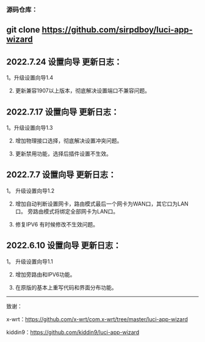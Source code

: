 


### 源码仓库：  

## git clone  https://github.com/sirpdboy/luci-app-wizard

## 2022.7.24  设置向导 更新日志：

 1。升级设置向导1.4
 
 2. 更新兼容1907以上版本，彻底解决设置端口不兼容问题。
 
## 2022.7.17  设置向导 更新日志：

 1。升级设置向导1.3
 
 2. 增加物理接口选择，彻底解决设置冲突问题。
 
 3. 更新禁用功能，选择后插件设置不生效。


## 2022.7.7  设置向导 更新日志：

 1。 升级设置向导1.2 
 
 2.  增加自动判断设置网卡，路由模式最后一个网卡为WAN口，其它口为LAN口。 旁路由模式将绑定全部网卡为LAN口。
 
 4.  修复IPV6 有时候修改不生效问题。
 
 
## 2022.6.10  设置向导 更新日志：

 1。 升级设置向导1.1 
 
 2.  增加旁路由和IPV6功能。
 
 3.  在原版的基本上重写代码和界面分布功能。
 
---------------
 
 
 致谢：
 
x-wrt：https://github.com/x-wrt/com.x-wrt/tree/master/luci-app-wizard

kiddin9：https://github.com/kiddin9/luci-app-wizard
